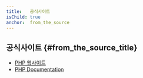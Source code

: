 ```yaml
---
title:   공식사이트
isChild: true
anchor:  from_the_source
---
```


## 공식사이트 {#from_the_source_title}

* [PHP 웹사이트](http://php.net/)
* [PHP Documentation](http://php.net/docs.php)
